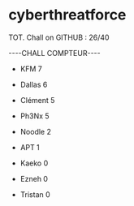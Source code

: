 # cyberthreatforce

TOT. Chall on GITHUB : 26/40

----CHALL COMPTEUR----

* KFM 	7
* Dallas 	6
* Clément 5
* Ph3Nx   5
* Noodle 	2
* APT 	1

* Kaeko	0
* Ezneh	0
* Tristan	0
